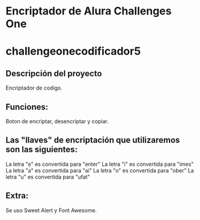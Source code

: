 # Encriptador de Alura Challenges One 
# challengeonecodificador5

## Descripción del proyecto
Encriptador de codigo.

## Funciones:
Boton de encriptar, desencriptar y copiar.

## Las "llaves" de encriptación que utilizaremos son las siguientes:

La letra "e" es convertida para "enter"
La letra "i" es convertida para "imes"
La letra "a" es convertida para "ai"
La letra "o" es convertida para "ober"
La letra "u" es convertida para "ufat"

## Extra:
Se uso Sweet Alert y Font Awesome.
